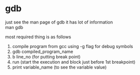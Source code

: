 # gdb

just see the man page of gdb it has lot of information  
man gdb  

most required thing is as follows  

1. compile program from gcc using -g flag for debug symbols  
2. gdb compiled_program_name
3. b line_no (for putting break point)
4. run (start the execution and block just before 1st breakpoint)
5. print variable_name (to see the variable value)
